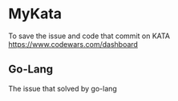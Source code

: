 # MyKata
To save the issue and code that commit on KATA
https://www.codewars.com/dashboard

## Go-Lang
The issue that solved by go-lang